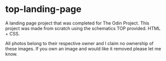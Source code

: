 # top-landing-page

A landing page project that was completed for The Odin Project.
This project was made from scratch using the schematics TOP provided. HTML + CSS.

All photos belong to their respective owner and I claim no ownership of these images. If you own an image and would like it removed please let me know.
